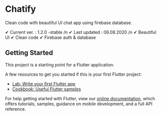 # Chatify

Clean code with beautiful UI chat app using firebase database.

✔ Current ver. : 1.2.0 -stable  /n
✔ Last updated : 06.08.2020 /n
✔ Beautiful UI
✔ Clean code
✔ Firebase auth & database


## Getting Started

This project is a starting point for a Flutter application.

A few resources to get you started if this is your first Flutter project:

- [Lab: Write your first Flutter app](https://flutter.dev/docs/get-started/codelab)
- [Cookbook: Useful Flutter samples](https://flutter.dev/docs/cookbook)

For help getting started with Flutter, view our
[online documentation](https://flutter.dev/docs), which offers tutorials,
samples, guidance on mobile development, and a full API reference.

